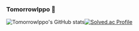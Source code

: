 ### TomorrowIppo 👋

![TomorrowIppo's GitHub stats](https://github-readme-stats.vercel.app/api?username=TomorrowIppo&show_icons=true&theme=radical)[![Solved.ac Profile](http://mazassumnida.wtf/api/v2/generate_badge?boj=kbj1624)](https://solved.ac/kbj1624/)
